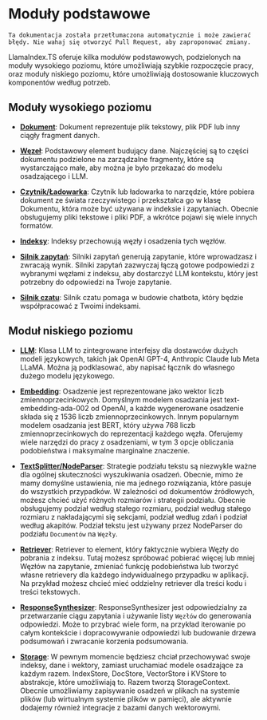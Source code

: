 # Moduły podstawowe

`Ta dokumentacja została przetłumaczona automatycznie i może zawierać błędy. Nie wahaj się otworzyć Pull Request, aby zaproponować zmiany.`

LlamaIndex.TS oferuje kilka modułów podstawowych, podzielonych na moduły wysokiego poziomu, które umożliwiają szybkie rozpoczęcie pracy, oraz moduły niskiego poziomu, które umożliwiają dostosowanie kluczowych komponentów według potrzeb.

## Moduły wysokiego poziomu

- [**Dokument**](./high_level/documents_and_nodes.md): Dokument reprezentuje plik tekstowy, plik PDF lub inny ciągły fragment danych.

- [**Węzeł**](./high_level/documents_and_nodes.md): Podstawowy element budujący dane. Najczęściej są to części dokumentu podzielone na zarządzalne fragmenty, które są wystarczająco małe, aby można je było przekazać do modelu osadzającego i LLM.

- [**Czytnik/Ładowarka**](./high_level/data_loader.md): Czytnik lub ładowarka to narzędzie, które pobiera dokument ze świata rzeczywistego i przekształca go w klasę Dokumentu, która może być używana w indeksie i zapytaniach. Obecnie obsługujemy pliki tekstowe i pliki PDF, a wkrótce pojawi się wiele innych formatów.

- [**Indeksy**](./high_level/data_index.md): Indeksy przechowują węzły i osadzenia tych węzłów.

- [**Silnik zapytań**](./high_level/query_engine.md): Silniki zapytań generują zapytanie, które wprowadzasz i zwracają wynik. Silniki zapytań zazwyczaj łączą gotowe podpowiedzi z wybranymi węzłami z indeksu, aby dostarczyć LLM kontekstu, który jest potrzebny do odpowiedzi na Twoje zapytanie.

- [**Silnik czatu**](./high_level/chat_engine.md): Silnik czatu pomaga w budowie chatbota, który będzie współpracować z Twoimi indeksami.

## Moduł niskiego poziomu

- [**LLM**](./low_level/llm.md): Klasa LLM to zintegrowane interfejsy dla dostawców dużych modeli językowych, takich jak OpenAI GPT-4, Anthropic Claude lub Meta LLaMA. Można ją podklasować, aby napisać łącznik do własnego dużego modelu językowego.

- [**Embedding**](./low_level/embedding.md): Osadzenie jest reprezentowane jako wektor liczb zmiennoprzecinkowych. Domyślnym modelem osadzania jest text-embedding-ada-002 od OpenAI, a każde wygenerowane osadzenie składa się z 1536 liczb zmiennoprzecinkowych. Innym popularnym modelem osadzania jest BERT, który używa 768 liczb zmiennoprzecinkowych do reprezentacji każdego węzła. Oferujemy wiele narzędzi do pracy z osadzeniami, w tym 3 opcje obliczania podobieństwa i maksymalne marginalne znaczenie.

- [**TextSplitter/NodeParser**](./low_level/node_parser.md): Strategie podziału tekstu są niezwykle ważne dla ogólnej skuteczności wyszukiwania osadzeń. Obecnie, mimo że mamy domyślne ustawienia, nie ma jednego rozwiązania, które pasuje do wszystkich przypadków. W zależności od dokumentów źródłowych, możesz chcieć użyć różnych rozmiarów i strategii podziału. Obecnie obsługujemy podział według stałego rozmiaru, podział według stałego rozmiaru z nakładającymi się sekcjami, podział według zdań i podział według akapitów. Podział tekstu jest używany przez NodeParser do podziału `Documentów` na `Węzły`.

- [**Retriever**](./low_level/retriever.md): Retriever to element, który faktycznie wybiera Węzły do pobrania z indeksu. Tutaj możesz spróbować pobierać więcej lub mniej Węzłów na zapytanie, zmieniać funkcję podobieństwa lub tworzyć własne retrievery dla każdego indywidualnego przypadku w aplikacji. Na przykład możesz chcieć mieć oddzielny retriever dla treści kodu i treści tekstowych.

- [**ResponseSynthesizer**](./low_level/response_synthesizer.md): ResponseSynthesizer jest odpowiedzialny za przetwarzanie ciągu zapytania i używanie listy `Węzłów` do generowania odpowiedzi. Może to przybrać wiele form, na przykład iterowanie po całym kontekście i dopracowywanie odpowiedzi lub budowanie drzewa podsumowań i zwracanie korzenia podsumowania.

- [**Storage**](./low_level/storage.md): W pewnym momencie będziesz chciał przechowywać swoje indeksy, dane i wektory, zamiast uruchamiać modele osadzające za każdym razem. IndexStore, DocStore, VectorStore i KVStore to abstrakcje, które umożliwiają to. Razem tworzą StorageContext. Obecnie umożliwiamy zapisywanie osadzeń w plikach na systemie plików (lub wirtualnym systemie plików w pamięci), ale aktywnie dodajemy również integracje z bazami danych wektorowymi.
